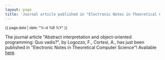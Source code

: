 ```yaml
---
layout: page
title: 'Journal article published in "Electronic Notes in Theoretical Computer Science"'
---
```


<small>{{ page.date | date: "%-d %B %Y" }}</small>

The journal article "Abstract interpretation and object-oriented programming: Quo vadis?", by Logozzo, F., Cortesi, A., has just been published in "Electronic Notes in Theoretical Computer Science"! Available [here](https://doi.org/10.1016/j.entcs.2005.01.024).
